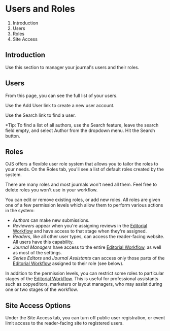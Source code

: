 # Users and Roles

1. Introduction
2. Users
3. Roles
4. Site Access

## Introduction

Use this section to manager your journal's users and their roles.

## <a name="users-users"></a> Users
From this page, you can see the full list of your users.

Use the Add User link to create a new user account.

Use the Search link to find a user.

*Tip: To find a list of all authors, use the Search feature, leave the search field empty, and select Author from the dropdown menu. Hit the Search button.

## <a name="users-roles"></a> Roles

OJS offers a flexible user role system that allows you to tailor the roles to your needs. On the Roles tab, you'll see a list of default roles created by the system.

There are many roles and most journals won't need all them. Feel free to delete roles you won't use in your workflow.

You can edit or remove existing roles, or add new roles. All roles are given one of a few permission levels which allow them to perform various actions in the system:

- *Authors* can make new submissions.
- *Reviewers* appear when you're assigning reviews in the [Editorial Workflow](editorial-workflow.md) and have access to that stage when they're assigned.
- *Readers*, like all other user types, can access the reader-facing website. All users have this capability.
- *Journal Managers* have access to the entire [Editorial Workflow](editorial-workflow.md), as well as most of the settings.
- *Series Editors* and *Journal Assistants* can access only those parts of the [Editorial Workflow](editorial-workflow.md) assigned to their role (see below).

In addition to the permission levels, you can restrict some roles to particular stages of the [Editorial Workflow](editorial-workflow.md). This is useful for professional assistants such as copyeditors, marketers or layout managers, who may assist during one or two stages of the workflow.

## <a name="users-site-access-options"></a> Site Access Options


Under the Site Access tab, you can turn off public user registration, or event limit access to the reader-facing site to registered users.


